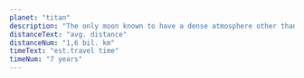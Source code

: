 ```yaml
---
planet: "titan"
description: "The only moon known to have a dense atmosphere other than Earth, Titan is a home away from home (just a few hundred degrees colder!). As a bonus, you get striking views of the Rings of Saturn."
distanceText: "avg. distance"
distanceNum: "1,6 bil. km"
timeText: "est.travel time"
timeNum: "7 years"
---
```

